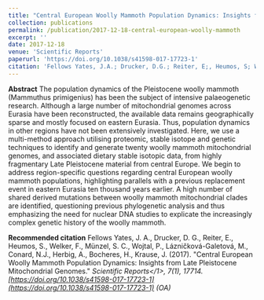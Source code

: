 ```yaml
---
title: "Central European Woolly Mammoth Population Dynamics: Insights from Late Pleistocene Mitochondrial Genomes"
collection: publications
permalink: /publication/2017-12-18-central-european-woolly-mammoth
excerpt: ''
date: 2017-12-18
venue: 'Scientific Reports'
paperurl: 'https://doi.org/10.1038/s41598-017-17723-1'
citation: 'Fellows Yates, J.A.; Drucker, D.G.; Reiter, E;, Heumos, S; Welker, F; Münzel, S.C.; Wojtal, P; Lázničková-Galetová, M; Conard, N.J; Herbig, A; Bocherens, H; Krause, K (2017). &quot;Central European Woolly Mammoth Population Dynamics: Insights from Late Pleistocene Mitochondrial Genomes&quot; <i>Sci. Rep</i>. 7(1):17714. DOI: http://doi.org/10.1038/s41598-017-17723-1'
---
```


**Abstract**
The population dynamics of the Pleistocene woolly mammoth (Mammuthus primigenius) has been the subject of intensive palaeogenetic research. Although a large number of mitochondrial genomes across Eurasia have been reconstructed, the available data remains geographically sparse and mostly focused on eastern Eurasia. Thus, population dynamics in other regions have not been extensively investigated. Here, we use a multi-method approach utilising proteomic, stable isotope and genetic techniques to identify and generate twenty woolly mammoth mitochondrial genomes, and associated dietary stable isotopic data, from highly fragmentary Late Pleistocene material from central Europe. We begin to address region-specific questions regarding central European woolly mammoth populations, highlighting parallels with a previous replacement event in eastern Eurasia ten thousand years earlier. A high number of shared derived mutations between woolly mammoth mitochondrial clades are identified, questioning previous phylogenetic analysis and thus emphasizing the need for nuclear DNA studies to explicate the increasingly complex genetic history of the woolly mammoth.

**Recommended citation**
Fellows Yates, J. A., Drucker, D. G., Reiter, E., Heumos, S., Welker, F., Münzel, S. C., Wojtal, P., Lázničková-Galetová, M., Conard, N.J., Herbig, A., Bocheres, H., Krause, J. (2017). &quot;Central European Woolly Mammoth Population Dynamics: Insights from Late Pleistocene Mitochondrial Genomes.&quot; <i>Scientific Reports</1>, 7(1), 17714. [https://doi.org/10.1038/s41598-017-17723-1](https://doi.org/10.1038/s41598-017-17723-1) (OA)